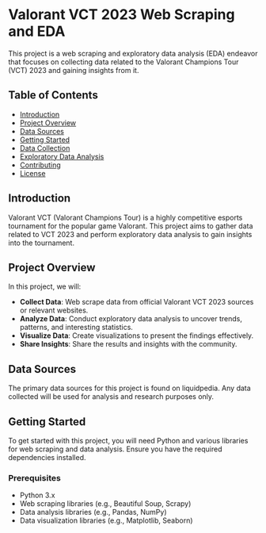 # Valorant VCT 2023 Web Scraping and EDA

This project is a web scraping and exploratory data analysis (EDA) endeavor that focuses on collecting data related to the Valorant Champions Tour (VCT) 2023 and gaining insights from it.

## Table of Contents

- [Introduction](#introduction)
- [Project Overview](#project-overview)
- [Data Sources](#data-sources)
- [Getting Started](#getting-started)
- [Data Collection](#data-collection)
- [Exploratory Data Analysis](#exploratory-data-analysis)
- [Contributing](#contributing)
- [License](#license)

## Introduction

Valorant VCT (Valorant Champions Tour) is a highly competitive esports tournament for the popular game Valorant. This project aims to gather data related to VCT 2023 and perform exploratory data analysis to gain insights into the tournament.

## Project Overview

In this project, we will:

- **Collect Data**: Web scrape data from official Valorant VCT 2023 sources or relevant websites.
- **Analyze Data**: Conduct exploratory data analysis to uncover trends, patterns, and interesting statistics.
- **Visualize Data**: Create visualizations to present the findings effectively.
- **Share Insights**: Share the results and insights with the community.

## Data Sources

The primary data sources for this project is found on liquidpedia. Any data collected will be used for analysis and research purposes only.

## Getting Started

To get started with this project, you will need Python and various libraries for web scraping and data analysis. Ensure you have the required dependencies installed.

### Prerequisites

- Python 3.x
- Web scraping libraries (e.g., Beautiful Soup, Scrapy)
- Data analysis libraries (e.g., Pandas, NumPy)
- Data visualization libraries (e.g., Matplotlib, Seaborn)
